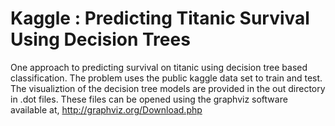 # Kaggle : Predicting Titanic Survival Using Decision Trees
One approach to predicting survival on titanic using decision tree based classification. The problem uses the public kaggle data set to train and test.
The visualiztion of the decision tree models are provided in the out directory in .dot files. These files can be opened using the graphviz software available at,
<http://graphviz.org/Download.php>
